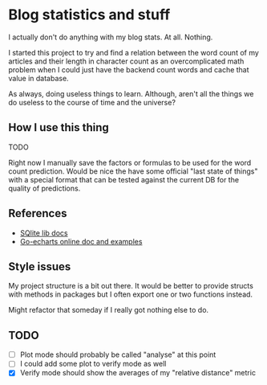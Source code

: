 # Blog statistics and stuff
I actually don't do anything with my blog stats. At all. Nothing.

I started this project to try and find a relation between the word count of my articles and their length in character count as an overcomplicated math problem when I could just have the backend count words and cache that value in database.

As always, doing useless things to learn. Although, aren't all the things we do useless to the course of time and the universe?

## How I use this thing
TODO

Right now I manually save the factors or formulas to be used for the word count prediction. Would be nice the have some official "last state of things" with a special format that can be tested against the current DB for the quality of predictions.

## References
- [SQlite lib docs](https://practicalgobook.net/posts/go-sqlite-no-cgo/)
- [Go-echarts online doc and examples](https://go-echarts.github.io/)

## Style issues
My project structure is a bit out there. It would be better to provide structs with methods in packages but I often export one or two functions instead.

Might refactor that someday if I really got nothing else to do.

## TODO
- [ ] Plot mode should probably be called "analyse" at this point
- [ ] I could add some plot to verify mode as well
- [x] Verify mode should show the averages of my "relative distance" metric

